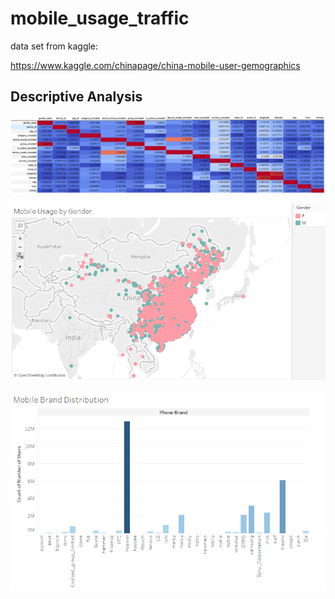 # mobile_usage_traffic

data set from kaggle:

https://www.kaggle.com/chinapage/china-mobile-user-gemographics

## Descriptive Analysis

![alt text](https://github.com/shashi-dhuppe/mobile_usage_traffic/blob/master/descriptive_analytics/Correlation.png)

![alt text](https://github.com/shashi-dhuppe/mobile_usage_traffic/blob/master/descriptive_analytics/MobileUsageByGender.PNG)

![alt text](https://github.com/shashi-dhuppe/mobile_usage_traffic/blob/master/descriptive_analytics/MobileBrandUsage.PNG)



